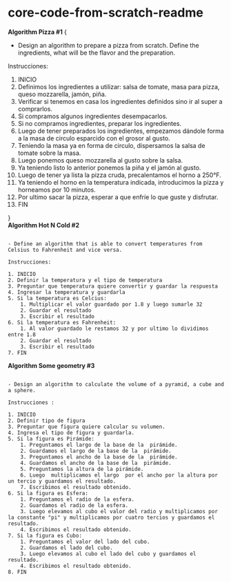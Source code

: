 # core-code-from-scratch-readme
**Algorithm Pizza #1**
{

- Design an algorithm to prepare a pizza from scratch. Define the ingredients, what will be the flavor and the preparation.

Instrucciones:

1. INICIO
2. Definimos los ingredientes a utilizar: salsa de tomate, masa para pizza, queso mozzarella, jamón, piña.
3. Verificar si tenemos en casa los ingredientes definidos sino ir al super a comprarlos.
4. Si compramos algunos ingredientes desempacarlos.
5. Si no compramos ingredientes, preparar los ingredientes.
6. Luego de tener preparados los ingredientes, empezamos dándole forma a la masa de circulo esparcido con el grosor al gusto.
7. Teniendo la masa ya en forma de circulo, dispersamos la salsa de tomate sobre la masa.
8. Luego ponemos queso mozzarella al gusto sobre la salsa.
9. Ya teniendo listo lo anterior ponemos la piña y el jamón al gusto.
10. Luego de tener ya lista la  pizza cruda, precalentamos el horno  a 250°F.
11. Ya teniendo el horno en la temperatura indicada, introducimos la pizza y horneamos por 10 minutos.
12. Por ultimo sacar la pizza, esperar a que enfríe lo que guste  y disfrutar.
13. FIN

}	
**Algorithm Hot N Cold #2**

```	

- Define an algorithm that is able to convert temperatures from Celsius to Fahrenheit and vice versa.

Instrucciones:

1. INICIO
2. Definir la temperatura y el tipo de temperatura
3. Preguntar que temperatura quiere convertir y guardar la respuesta
4. Ingresar la temperatura y guardarla 
5. Si la temperatura es Celcius:
	1. Multiplicar el valor guardado por 1.8 y luego sumarle 32
	2. Guardar el resultado
	3. Escribir el resultado
6. Si la temperatura es Fahrenheit:
	1. Al valor guardado le restamos 32 y por ultimo lo dividimos entre 1.8
	2. Guardar el resultado
	3. Escribir el resultado
7. FIN
```
**Algorithm Some geometry #3**
```

- Design an algorithm to calculate the volume of a pyramid, a cube and a sphere.
	
Instrucciones :

1. INICIO
2. Definir tipo de figura
3. Preguntar que figura quiere calcular su volumen.
4. Ingresa el tipo de figura y guardarla.
5. Si la figura es Pirámide:
	1. Preguntamos el largo de la base de la  pirámide.
	2. Guardamos el largo de la base de la  pirámide.
	3. Preguntamos el ancho de la base de la  pirámide.
	4. Guardamos el ancho de la base de la  pirámide.
	5. Preguntamos la altura de la pirámide.
	6. Luego  multiplicamos el largo  por el ancho por la altura por un tercio y guardamos el resultado.
	7. Escribimos el resultado obtenido.
6. Si la figura es Esfera:
	1. Preguntamos el radio de la esfera.
	2. Guardamos el radio de la esfera.
	3. Luego elevamos al cubo el valor del radio y multiplicamos por la constante "pi" y multiplicamos por cuatro tercios y guardamos el resultado.
	4. Escribimos el resultado obtenido.
7. Si la figura es Cubo:
	1. Preguntamos el valor del lado del cubo.
	2. Guardamos el lado del cubo.
	3. Luego elevamos al cubo el lado del cubo y guardamos el resultado.
	4. Escribimos el resultado obtenido.
8. FIN
```
